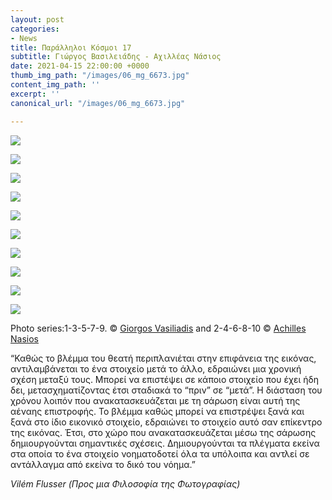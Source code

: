 ```yaml
---
layout: post
categories:
- News
title: Παράλληλοι Κόσμοι 17
subtitle: Γιώργος Βασιλειάδης - Αχιλλέας Νάσιος
date: 2021-04-15 22:00:00 +0000
thumb_img_path: "/images/06_mg_6673.jpg"
content_img_path: ''
excerpt: ''
canonical_url: "/images/06_mg_6673.jpg"

---
```

![](/images/01-137236155_153012819723631_3399130341649530044_n.jpg)

![](/images/02_mg_2292.jpg)

![](/images/03-137532092_412630939956548_3282638309721732027_n.jpg)

![](/images/04_mg_2463.jpg)

![](/images/05-137507922_209031284202122_8161181485987958688_n.jpg)

![](/images/06_mg_6673.jpg)

![](/images/07-137312749_2860163260919772_3331263256225875665_n.jpg)

![](/images/08-naka-1.jpg)

![](/images/09-137551305_161178759123054_3014318578912654049_n.jpg)

![](/images/10_mg_5556.jpg)

Photo series:1-3-5-7-9. © <a href="https://www.facebook.com/gvasiliadis" target="blank">Giorgos Vasiliadis</a> and  2-4-6-8-10 © <a href="https://anikon.org/" target="blank">Achilles Nasios</a>

“Καθώς το βλέμμα του θεατή περιπλανιέται στην επιφάνεια της εικόνας, αντιλαμβάνεται το ένα στοιχείο μετά το άλλο, εδραιώνει μια χρονική σχέση μεταξύ τους. Μπορεί να επιστέψει σε κάποιο στοιχείο που έχει ήδη δει, μετασχηματίζοντας έτσι σταδιακά το “πριν” σε “μετά”. Η διάσταση του χρόνου λοιπόν που ανακατασκευάζεται με τη σάρωση είναι αυτή της αέναης επιστροφής. Το βλέμμα καθώς μπορεί να επιστρέψει ξανά και ξανά στο ίδιο εικονικό στοιχείο, εδραιώνει το στοιχείο αυτό σαν επίκεντρο της εικόνας. Έτσι, στο χώρο που ανακατασκευάζεται μέσω της σάρωσης δημιουργούνται σημαντικές σχέσεις. Δημιουργούνται τα πλέγματα εκείνα στα οποία το ένα στοιχείο νοηματοδοτεί όλα τα υπόλοιπα και αντλεί σε αντάλλαγμα από εκείνα το δικό του νόημα.”

_Vilém Flusser (Προς μια Φιλοσοφία της Φωτογραφίας)_